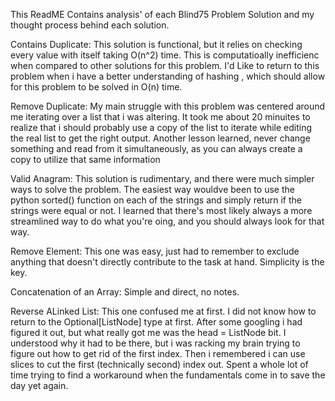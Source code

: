 This ReadME Contains analysis' of each Blind75 Problem Solution and my thought process behind each solution.

Contains Duplicate:
  This solution is functional, but it relies on checking every value with itself taking O(n^2) time. 
  This is computatioally inefficienc when compared to other solutions for this problem.
  I'd Like to return to this problem when i have a better understanding of hashing , which should allow  for this problem to be solved in O(n) time.

Remove Duplicate:
  My main struggle with this problem was centered around me iterating over a list that i was altering. 
  It took me about 20 minuites to realize that i should probably use a copy of the list to iterate while editing the real list to get the right output.
  Another lesson learned, never change something and read from it simultaneously, as you can always create a copy to utilize that same information
  

Valid Anagram:
  This solution is rudimentary, and there were much simpler ways to solve the problem.
  The easiest way wouldve been to use the python sorted() function on each of the strings and simply return if the strings were equal or not.
  I learned that there's most likely always a more streamlined way to do what you're oing, and you should always look for that way.

Remove Element:
  This one was easy, just had to remember to exclude anything that doesn't directly contribute to the task at hand. 
  Simplicity is the key.

Concatenation of an Array:
  Simple and direct, no notes.

Reverse ALinked List:
  This one confused me at first. I did not know how to return to the Optional[ListNode] type at first. 
  After some googling i had figured it out, but what really got me was the head = ListNode bit. 
  I understood why it had to be there, but i was racking my brain trying to figure out how to get rid of the first index. 
  Then i remembered i can use slices to cut the first (technically second) index out. 
  Spent a whole lot of time trying to find a workaround when the fundamentals come in to save the day yet again.
